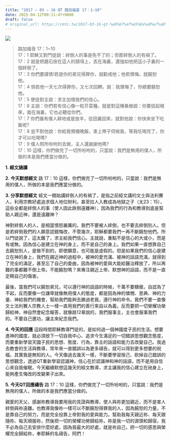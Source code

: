 ```yaml
---
title: "2017 – 03 – 16 QT 路加福音 17：1~10"
date: 2025-04-12T00:11:47+0800
draft: false
# original_url: https://cmtc.tw/2017-03-16-qt-%e8%b7%af%e5%8a%a0%e7%a6%8f%e9%9f%b3-17%ef%bc%9a110
---
```


![](/images/qt.jpg)
> 路加福音 17：1\~10  
> 17：1 耶穌又對門徒說：絆倒人的事是免不了的；但那絆倒人的有禍了。  
> 17：2 就是把磨石拴在這人的頸項上，丟在海裏，還強如他把這小子裏的一個絆倒了。  
> 17：3 你們要謹慎!若是你的弟兄得罪你，就勸戒他；他若懊悔，就饒恕他。  
> 17：4 倘若他一天七次得罪你，又七次回轉，說：我懊悔了，你總要饒恕他。  
> 17：5 使徒對主說：求主加增我們的信心。  
> 17：6 主說：你們若有信心像一粒芥菜種，就是對這棵桑樹說：你要拔起根來，栽在海裏，它也必聽從你們。  
> 17：7 你們誰有僕人耕地或是放羊，從田裏回來，就對他說：你快來坐下吃飯呢?  
> 17：8 豈不對他說：你給我預備晚飯，束上帶子伺候我，等我吃喝完了，你才可以吃喝嗎?  
> 17：9 僕人照所吩咐的去做，主人還謝謝他嗎?  
> 17：10 這樣，你們做完了一切所吩咐的，只當說：我們是無用的僕人，所做的本是我們應當分做的。

**1.  經文誦讀**

**2.  今天默想經文**
路 17：10 這樣，你們做完了一切所吩咐的，只當說：我們是無用的僕人，所做的本是我們應當分做的。

**3. 分享默想經文**
經文一開始講絆倒人的有禍了，是指之前經文講的文士與法利賽人，利用宗教好處追求個人地位財利，甚至拉人入教成為地獄之子（太23：15），這些全都是絆倒人的事（使人因此跌倒遠離神），因為我們的行為和教導到底是幫助人親近神，還是遠離神？

神對絆倒人的人，是相當憤怒嚴厲的。我們不要被人絆倒，也不要去絆倒別人。但是若絆倒我們的人願意認錯悔改，不管幾次，耶穌都要我們一再不斷饒恕他們。所以門徒說了，這太難了，求主給我們信心。主就說，重點不是信心的大或小，而是有或無。因為信心是建立在神的身上，而不是自己的身上。我們如果一直想靠自己去饒恕別人，是做不到的，即使願意，也可能是虛假的。但是如果我們的信心是建立在神的身上，我們在親近神的過程中，被神的愛充滿、被神的話語充滿，就得到了完全的滿足，甚至忘了自己的委曲，因為被神的愛與大能給醫治釋放了，所以再難的事都難不倒上帝。不能饒恕嗎？來專注親近上帝、默想神的話語，而不是一直定睛自己的傷害。

最後，當我們可以饒恕弟兄，可以遵行神的話語的時候，千萬不要驕傲，自認為了不起，反而要像一位謙卑就像無用僕人的態度，都是因為神的憐憫、恩典、神的力量、神給我們的機會，幫助我們能夠去勝過老我，遵行神的命令。我們不要一直像文士法利賽人宗教人士一樣一直用我們的善行來自以為義，反而要把一切榮耀功榮歸給神，神自然會紀念報答，就像路12章說的，我們服事主，主也會服事我們的。不要自己邀功，讓主來紀念我們。

**4. 今天的回應**
這段時間耶穌教導門徒的，是如何過一個神國度子民的生活。想要進神的國度，就必須放下一切自我中心、追求今生滿足的一切錯誤思想觀念態度，而要重新學習天國子民的思想、態度、行為，靠主的話語和能力去改變自己。我過去教會的生活與教導，常年來一直錯誤以為更多禱告，就可以得到更多想要的祝福，其實我是無知的人。今天像過去幾天一樣，不斷要學習捨己、砍掉自己錯誤的思想觀念，透過QT重新學習認識神，信心在於認識神和神的話語，而不是用自信心來自我催眠，今天繼續默想這幾天的經文教導，求主讓我的信心建立在祂身上，能夠產生悔改的改變果子出來。

**5. 今天QT回應禱告**
路 17：10 這樣，你們做完了一切所吩咐的，只當說：我們是無用的僕人，所做的本是我們應當分做的。

親愛的天父，感謝祢教導我要用我的見證與教導，使人與祢更加親近，而不是害人絆倒與祢遠離。也教導我像祢一樣可以不斷饒恕得罪我的人，因為饒恕的力量，不是靠自己的努力，而是完全投靠上帝對我的愛與能力。幫助我每天親近祢、每天跟隨祢、每天順服祢，然後把一切的榮耀功勞歸給祢，祢是我一切的源頭和歸宿，我不必為自己去安排什麼好處，因為我最大的好處，就是祢自己，把一切的感恩與榮耀完全歸給祢，奉耶穌的名禱告，阿們！
